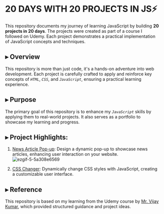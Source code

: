 # 20 DAYS WITH 20 PROJECTS IN JS⚡

This repository documents my journey of learning JavaScript by building **20 projects in 20 days**. The projects were created as part of a course I followed on Udemy. Each project demonstrates a practical implementation of JavaScript concepts and techniques.

## ▸ Overview
This repository is more than just code, it's a hands-on adventure into web development. Each project is carefully crafted to apply and reinforce key concepts of *`HTML`*, *`CSS`*, and *`JavaScript`*, ensuring a practical learning experience.

## ▸ Purpose
The primary goal of this repository is to enhance my *`JavaScript`* skills by applying them to real-world projects. It also serves as a portfolio to showcase my learning and progress.

## ▸ Project Highlights:

1. [News Article Pop-up](https://github.com/Manish-Royan/JavaScript/tree/main/20%20DAYS%20WITH%2020%20PROJECTS%20IN%20JS/%5BPROJECT-1%5D%20News%20Letter%20Application): Design a dynamic pop-up to showcase news articles, enhancing user interaction on your website.
![ezgif-5-5a308e6569](https://github.com/user-attachments/assets/83fe1cd2-0120-4050-a344-24eeeeecaa98)

2. [CSS Changer](https://github.com/Manish-Royan/JavaScript/tree/main/20%20DAYS%20WITH%2020%20PROJECTS%20IN%20JS/%5BPROJECT-2%5D%20CSS%20CHANGER): Dynamically change CSS styles with JavaScript, creating a customizable user interface.


## ▸ Reference
This repository is based on my learning from the Udemy course by [Mr. Vijay Kumar](https://www.udemy.com/course/javascript-20-projects-in-20-days-html-css-javascript/learn/lecture/40895344#overview), which provided structured guidance and project ideas.

